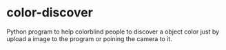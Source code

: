 # color-discover
Python program to help colorblind people to discover a object color just by upload a image to the program or poining the camera to it.
